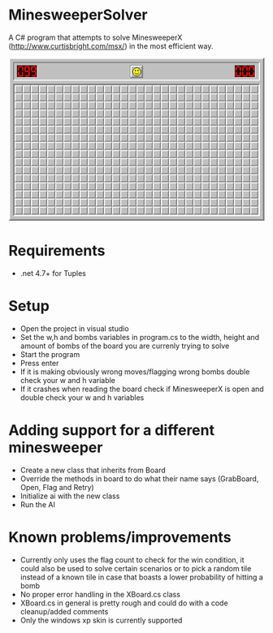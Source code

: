 # MinesweeperSolver
A C# program that attempts to solve MinesweeperX (http://www.curtisbright.com/msx/) in the most efficient way.

![MinesweeperSolver solving expert mode in 2 seconds](https://raw.githubusercontent.com/PresNL/MinesweeperSolver/master/examples/minesweeper.gif)

# Requirements
- .net 4.7+ for Tuples

# Setup
- Open the project in visual studio
- Set the w,h and bombs variables in program.cs to the width, height and amount of bombs of the board you are currenly trying to solve
- Start the program
- Press enter
- If it is making obviously wrong moves/flagging wrong bombs double check your w and h variable
- If it crashes when reading the board check if MinesweeperX is open and double check your w and h variables

# Adding support for a different minesweeper
- Create a new class that inherits from Board
- Override the methods in board to do what their name says (GrabBoard, Open, Flag and Retry)
- Initialize ai with the new class
- Run the AI

# Known problems/improvements
- Currently only uses the flag count to check for the win condition, it could also be used to solve certain scenarios or to pick a random tile instead of a known tile in case that boasts a lower probability of hitting a bomb
- No proper error handling in the XBoard.cs class
- XBoard.cs in general is pretty rough and could do with a code cleanup/added comments
- Only the windows xp skin is currently supported

